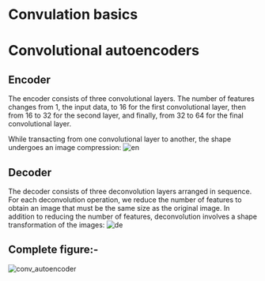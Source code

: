 # Convulation basics


# Convolutional autoencoders

## Encoder

The encoder consists of three convolutional layers. The number of features changes from 1, the input data, to 16 for the first convolutional layer, then from 16 to 32 for the second layer, and finally, from 32 to 64 for the final convolutional layer.

While transacting from one convolutional layer to another, the shape undergoes an image compression:
![en](https://user-images.githubusercontent.com/23000971/33498625-16bba1f6-d6f8-11e7-9ae6-4e0f87ccbee8.png)

## Decoder

The decoder consists of three deconvolution layers arranged in sequence. For each deconvolution operation, we reduce the number of features to obtain an image that must be the same size as the original image. In addition to reducing the number of features, deconvolution involves a shape transformation of the images:
![de](https://user-images.githubusercontent.com/23000971/33498634-21cd81cc-d6f8-11e7-817a-ea50417ca001.png)


## Complete figure:-
![conv_autoencoder](https://user-images.githubusercontent.com/23000971/33498647-2c8a1274-d6f8-11e7-9768-ee5c80853d88.png)

